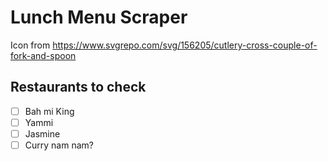 # Lunch Menu Scraper

Icon from https://www.svgrepo.com/svg/156205/cutlery-cross-couple-of-fork-and-spoon

## Restaurants to check

- [ ] Bah mi King
- [ ] Yammi
- [ ] Jasmine
- [ ] Curry nam nam?
